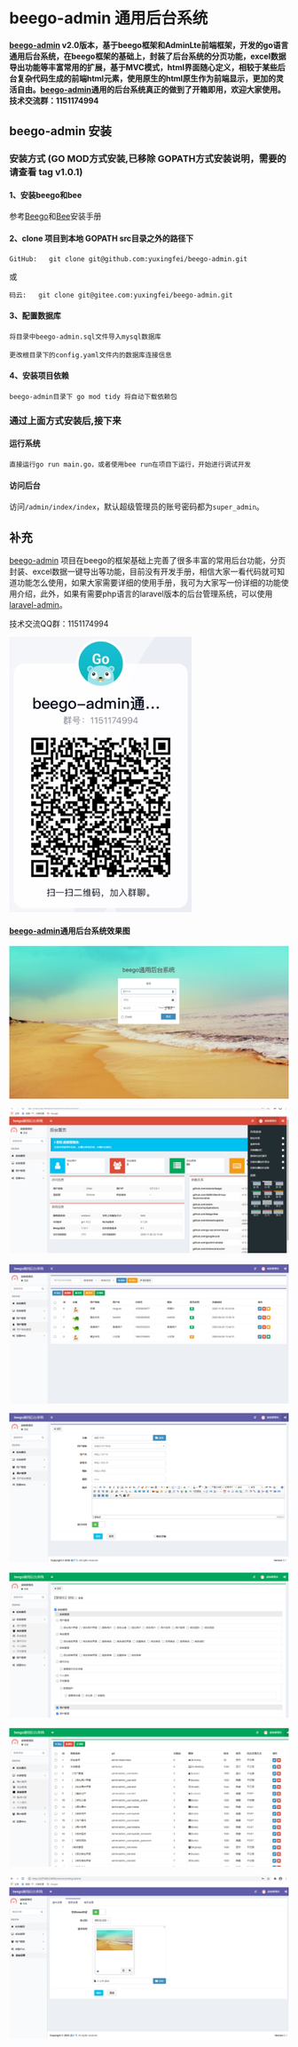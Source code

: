 # beego-admin 通用后台系统

#### [beego-admin](https://github.com/yuxingfei/beego-admin) v2.0版本，基于beego框架和AdminLte前端框架，开发的go语言通用后台系统，在beego框架的基础上，封装了后台系统的分页功能，excel数据导出功能等丰富常用的扩展，基于MVC模式，html界面随心定义，相较于某些后台复杂代码生成的前端html元素，使用原生的html原生作为前端显示，更加的灵活自由。[beego-admin](https://github.com/yuxingfei/beego-admin)通用的后台系统真正的做到了开箱即用，欢迎大家使用。技术交流群：1151174994

## beego-admin 安装

### 安装方式 (GO MOD方式安装,已移除 GOPATH方式安装说明，需要的请查看 tag v1.0.1)

#### 1、安装beego和bee
参考[Beego](https://beego.me/docs/install/)和[Bee](https://beego.me/docs/install/bee.md)安装手册

#### 2、clone 项目到本地 GOPATH src目录之外的路径下
```
GitHub:   git clone git@github.com:yuxingfei/beego-admin.git
```
或
```
码云:   git clone git@gitee.com:yuxingfei/beego-admin.git
```


#### 3、配置数据库
```
将目录中beego-admin.sql文件导入mysql数据库

更改根目录下的config.yaml文件内的数据库连接信息
```

#### 4、安装项目依赖
```
beego-admin目录下 go mod tidy 将自动下载依赖包
```

### 通过上面方式安装后,接下来

#### 运行系统
```
直接运行go run main.go，或者使用bee run在项目下运行，开始进行调试开发
```

#### 访问后台
访问`/admin/index/index`，默认超级管理员的账号密码都为`super_admin`。


## 补充
[beego-admin](https://github.com/yuxingfei/beego-admin) 项目在beego的框架基础上完善了很多丰富的常用后台功能，分页封装、excel数据一键导出等功能，目前没有开发手册，相信大家一看代码就可知道功能怎么使用，如果大家需要详细的使用手册，我可为大家写一份详细的功能使用介绍，此外，如果有需要php语言的laravel版本的后台管理系统，可以使用[laravel-admin](https://github.com/yuxingfei/laravel-admin)。

技术交流QQ群：1151174994

![Image](https://raw.githubusercontent.com/yuxingfei/images/master/beego-admin-qq-share.png)

#### [beego-admin](https://github.com/yuxingfei/beego-admin)通用后台系统效果图

![Image](https://raw.githubusercontent.com/yuxingfei/images/master/beego-login-1.jpg)

![Image](https://raw.githubusercontent.com/yuxingfei/images/master/beego-index-2.png)

![Image](https://raw.githubusercontent.com/yuxingfei/images/master/beego-user-index-3.png)

![Image](https://raw.githubusercontent.com/yuxingfei/images/master/beego-user-4.png)

![Image](https://raw.githubusercontent.com/yuxingfei/images/master/beego-admin-role-5.png)

![Image](https://raw.githubusercontent.com/yuxingfei/images/master/beego-admin-menu-6.png)

![Image](https://raw.githubusercontent.com/yuxingfei/images/master/beego-setting-7.png)
